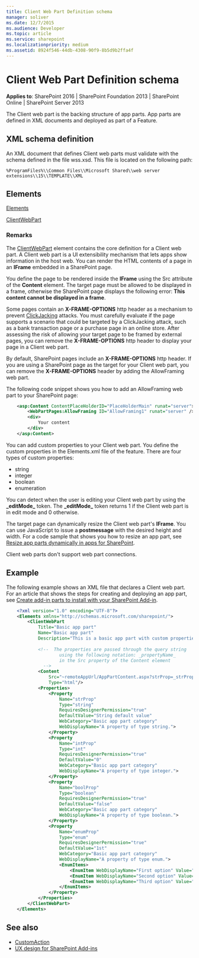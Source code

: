 ```yaml
---
title: Client Web Part Definition schema
manager: soliver
ms.date: 12/7/2015
ms.audience: Developer
ms.topic: article
ms.service: sharepoint
ms.localizationpriority: medium
ms.assetid: 8924f546-44db-4308-90f9-8b5d9b2ffa4f
---
```


# Client Web Part Definition schema

**Applies to**: SharePoint 2016 | SharePoint Foundation 2013 | SharePoint Online | SharePoint Server 2013

The Client web part is the backing structure of app parts. App parts are defined in XML documents and deployed as part of a Feature.

## XML schema definition

An XML document that defines Client web parts must validate with the schema defined in the file wss.xsd. This file is located on the following path: 

`%ProgramFiles%\\Common Files\\Microsoft Shared\\web server extensions\\15\\TEMPLATE\\XML`

## Elements

[Elements](elements-element-custom-action.md)

[ClientWebPart](customactiongroup-element-custom-action.md)

### Remarks

The [ClientWebPart](customactiongroup-element-custom-action.md) element contains the core definition for a Client web part. A Client web part is a UI extensibility mechanism that lets apps show information in the host web. You can render the HTML contents of a page in an **IFrame** embedded in a SharePoint page.

You define the page to be rendered inside the **IFrame** using the Src attribute of the **Content** element. The target page must be allowed to be displayed in a frame, otherwise the SharePoint page displays the following error: **This content cannot be displayed in a frame**. 

Some pages contain an **X-FRAME-OPTIONS** http header as a mechanism to prevent
[ClickJacking](https://blogs.msdn.microsoft.com/ieinternals/2010/03/30/combating-clickjacking-with-x-frame-options/) attacks. You must carefully evaluate if the page supports a scenario that could be targeted by a ClickJacking attack, such as a bank transaction page or a purchase page in an online store. After assessing the risk of allowing your target page to be framed by external pages, you can remove the **X-FRAME-OPTIONS** http header to display your page in a Client web part.

By default, SharePoint pages include an **X-FRAME-OPTIONS** http header. If you are using a SharePoint page as the target for your Client web part, you can remove the **X-FRAME-OPTIONS** header by adding the AllowFraming web part. 

The following code snippet shows you how to add an AllowFraming web part to your SharePoint page:

```xml
    <asp:Content ContentPlaceHolderID="PlaceHolderMain" runat="server">
        <WebPartPages:AllowFraming ID="AllowFraming1" runat="server" />
        <div>
            Your content
        </div>
    </asp:Content>
```

You can add custom properties to your Client web part. You define the custom properties in the Elements.xml file of the feature. There are four types of custom properties:

-   string
-   integer
-   boolean
-   enumeration

You can detect when the user is editing your Client web part by using the **\_editMode\_** token. The **\_editMode\_** token returns 1 if the Client web part is in edit mode and 0 otherwise.

The target page can dynamically resize the Client web part's **IFrame**. You can use JavaScript to issue a **postmessage** with the desired height and width. For a code sample that shows you how to resize an app part, see [Resize app parts dynamically in apps for SharePoint](https://code.msdn.microsoft.com/officeapps/SharePoint-2013-Resize-app-594acc88).

Client web parts don't support web part connections.

## Example

The following example shows an XML file that declares a Client web part. For an article that shows the steps for creating and deploying an app part, see [Create add-in parts to install with your SharePoint Add-in](../sp-add-ins/create-add-in-parts-to-install-with-your-sharepoint-add-in.md).

```XML
    <?xml version="1.0" encoding="UTF-8"?>
    <Elements xmlns="http://schemas.microsoft.com/sharepoint/">
        <ClientWebPart
            Title="Basic app part"
            Name="Basic app part"
            Description="This is a basic app part with custom properties." >
            
            <!--  The properties are passed through the query string 
                    using the following notation: _propertyName_
                    in the Src property of the Content element  
              -->
            <Content
                Src="~remoteAppUrl/AppPartContent.aspx?strProp=_strProp_&amp;intProp=_intProp_&amp;boolProp=_boolProp_&amp;enumProp=_enumProp_&amp;editmode=_editMode_"
                Type="html"/>
            <Properties>
                <Property
                    Name="strProp"
                    Type="string"
                    RequiresDesignerPermission="true"
                    DefaultValue="String default value"
                    WebCategory="Basic app part category"
                    WebDisplayName="A property of type string.">
                </Property>
                <Property
                    Name="intProp"
                    Type="int"
                    RequiresDesignerPermission="true"
                    DefaultValue="0"
                    WebCategory="Basic app part category"
                    WebDisplayName="A property of type integer.">
                </Property>
                <Property
                    Name="boolProp"
                    Type="boolean"
                    RequiresDesignerPermission="true"
                    DefaultValue="false"
                    WebCategory="Basic app part category"
                    WebDisplayName="A property of type boolean.">
                </Property>
                <Property
                    Name="enumProp"
                    Type="enum"
                    RequiresDesignerPermission="true"
                    DefaultValue="1st"
                    WebCategory="Basic app part category"
                    WebDisplayName="A property of type enum.">
                    <EnumItems>
                        <EnumItem WebDisplayName="First option" Value="1st"/>
                        <EnumItem WebDisplayName="Second option" Value="2nd"/>
                        <EnumItem WebDisplayName="Third option" Value="3rd"/>
                    </EnumItems>
                </Property>
            </Properties>
        </ClientWebPart>
    </Elements>
```

## See also

- [CustomAction](https://msdn.microsoft.com/library/office/ms458635.aspx)
- [UX design for SharePoint Add-ins](../sp-add-ins/ux-design-for-sharepoint-add-ins.md)









